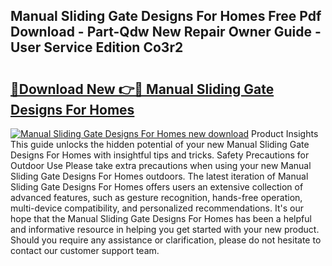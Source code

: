 ## Manual Sliding Gate Designs For Homes Free Pdf Download - Part-Qdw New Repair Owner Guide - User Service Edition Co3r2

# <h2><a href="http://cf2476.oget.top/?id=Manual+Sliding+Gate+Designs+For+Homes">🔗Download New 👉🔴 Manual Sliding Gate Designs For Homes</a></h2>

[![Manual Sliding Gate Designs For Homes new download](https://i.imgur.com/5g1atiW.png)](http://cf2476.oget.top/?id=Manual+Sliding+Gate+Designs+For+Homes)
Product Insights This guide unlocks the hidden potential of your new Manual Sliding Gate Designs For Homes with insightful tips and tricks. Safety Precautions for Outdoor Use Please take extra precautions when using your new Manual Sliding Gate Designs For Homes outdoors. The latest iteration of Manual Sliding Gate Designs For Homes offers users an extensive collection of advanced features, such as gesture recognition, hands-free operation, multi-device compatibility, and personalized recommendations. It's our hope that the Manual Sliding Gate Designs For Homes has been a helpful and informative resource in helping you get started with your new product. Should you require any assistance or clarification, please do not hesitate to contact our customer support team.
